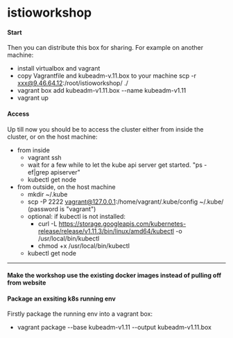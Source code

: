 # istioworkshop


#### Start

Then you can distribute this box for sharing. For example on another machine:

- install virtualbox  and vagrant
- copy  Vagrantfile and kubeadm-v.11.box to your machine
  scp -r xxx@9.46.64.12:/root/istioworkshop/ ./
- vagrant box add kubeadm-v1.11.box --name kubeadm-v1.11
- vagrant up

#### Access

Up till now you should be to access the cluster either from inside the cluster, or on the host machine:

- from inside
    - vagrant ssh
    - wait for a few while to let the kube api server get started. "ps -ef|grep apiserver"
    - kubectl get node
- from outside, on the host machine
    - mkdir ~/.kube
    - scp -P 2222 vagrant@127.0.0.1:/home/vagrant/.kube/config ~/.kube/ (password is "vagrant")
    - optional: if kubectl is not installed:
        - curl -L https://storage.googleapis.com/kubernetes-release/release/v1.11.3/bin/linux/amd64/kubectl -o /usr/local/bin/kubectl
        - chmod +x /usr/local/bin/kubectl
    - kubectl get node

---
#### Make the workshop use the existing docker images instead of pulling off from website

#### Package an exsiting k8s running env 

Firstly package the running env into a vagrant box:

- vagrant package --base kubeadm-v1.11 --output kubeadm-v1.11.box

